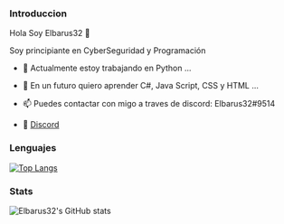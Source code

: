 ### Introduccion

Hola Soy Elbarus32 👋

Soy principiante en CyberSeguridad y Programación

- 🔭 Actualmente estoy trabajando en Python ...
- 👯 En un futuro quiero aprender C#, Java Script, CSS y HTML ...
- 📫 Puedes contactar con migo a traves de discord: Elbarus32#9514

- 🔰 [Discord](https://discord.gg/X7yDca86Qy)

### Lenguajes

[![Top Langs](https://github-readme-stats.vercel.app/api/top-langs/?username=Elbarus32)](https://github.com/Elbarus32/github-readme-stats&theme=react)


### Stats
![Elbarus32's GitHub stats](https://github-readme-stats.vercel.app/api?username=Elbarus32&show_icons=true&theme=react)

